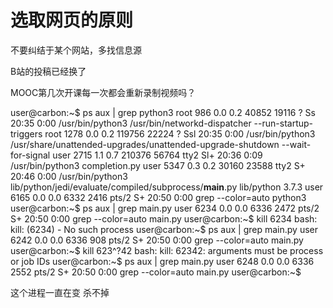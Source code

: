 # 选取网页的原则

不要纠结于某个网站，多找信息源


B站的投稿已经换了

MOOC第几次开课每一次都会重新录制视频吗？

user@carbon:~$ ps aux | grep python3
root       986  0.0  0.2  40852 19116 ?        Ss   20:35   0:00 /usr/bin/python3 /usr/bin/networkd-dispatcher --run-startup-triggers
root      1278  0.0  0.2 119756 22224 ?        Ssl  20:35   0:00 /usr/bin/python3 /usr/share/unattended-upgrades/unattended-upgrade-shutdown --wait-for-signal
user      2715  1.1  0.7 210376 56764 tty2     Sl+  20:36   0:09 /usr/bin/python3 completion.py
user      5347  0.3  0.2  30160 23588 tty2     S+   20:46   0:00 /usr/bin/python3 lib/python/jedi/evaluate/compiled/subprocess/__main__.py lib/python 3.7.3
user      6165  0.0  0.0   6332  2416 pts/2    S+   20:50   0:00 grep --color=auto python3
user@carbon:~$ ps aux | grep main.py
user      6234  0.0  0.0   6336  2472 pts/2    S+   20:50   0:00 grep --color=auto main.py
user@carbon:~$ kill 6234
bash: kill: (6234) - No such process
user@carbon:~$ ps aux | grep main.py
user      6242  0.0  0.0   6336   908 pts/2    S+   20:50   0:00 grep --color=auto main.py
user@carbon:~$ kill 623^?42
bash: kill: 62342: arguments must be process or job IDs
user@carbon:~$ ps aux | grep main.py
user      6248  0.0  0.0   6336  2552 pts/2    S+   20:50   0:00 grep --color=auto main.py
user@carbon:~$ 

这个进程一直在变 杀不掉

